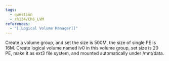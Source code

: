```yaml
---
tags:
  - question
  - rh134/Ch6_LVM
references:
  - "[[Logical Volume Manager]]"
---
```

Create a volume group, and set the size is 500M, the size of single PE is 16M. Create logical volume named lv0 in this volume group, set size is 20 PE, make it as ext3 file system, and mounted automatically under /mnt/data.